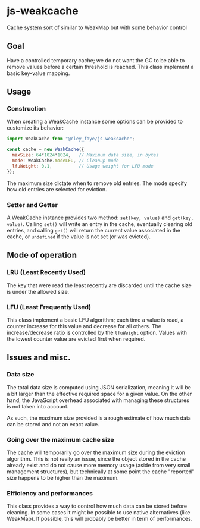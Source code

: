 # js-weakcache
Cache system sort of similar to WeakMap but with some behavior control

## Goal
Have a controlled temporary cache; we do not want the GC to be able to remove values before a certain threshold is reached.
This class implement a basic key-value mapping.

## Usage

### Construction
When creating a WeakCache instance some options can be provided to customize its behavior:
```JavaScript
import WeakCache from "@cley_faye/js-weakcache";

const cache = new WeakCache({
  maxSize: 64*1024*1024,   // Maximum data size, in bytes
  mode: WeakCache.modeLFU, // Cleanup mode
  lfuWeight: 0.1,          // Usage weight for LFU mode
});
```

The maximum size dictate when to remove old entries.
The mode specify how old entries are selected for eviction.

### Setter and Getter
A WeakCache instance provides two method: `set(key, value)` and `get(key, value)`.
Calling `set()` will write an entry in the cache, eventually clearing old entries, and calling `get()` will return the current value associated in the cache, or `undefined` if the value is not set (or was evicted).

## Mode of operation

### LRU (Least Recently Used)
The key that were read the least recently are discarded until the cache size is under the allowed size.

### LFU (Least Frequently Used)
This class implement a basic LFU algorithm; each time a value is read, a counter increase for this value and decrease for all others. The increase/decrease ratio is controlled by the `lfuWeight` option. Values with the lowest counter value are evicted first when required.

## Issues and misc.

### Data size
The total data size is computed using JSON serialization, meaning it will be a bit larger than the effective required space for a given value. On the other hand, the JavaScript overhead associated with managing these structures is not taken into account.

As such, the maximum size provided is a rough estimate of how much data can be stored and not an exact value.

### Going over the maximum cache size
The cache will temporarily go over the maximum size during the eviction algorithm. This is not really an issue, since the object stored in the cache already exist and do not cause more memory usage (aside from very small management structures), but technically at some point the cache "reported" size happens to be higher than the maximum.

### Efficiency and performances
This class provides a way to control how much data can be stored before cleaning. In some cases it might be possible to use native alternatives (like WeakMap). If possible, this will probably be better in term of performances.
